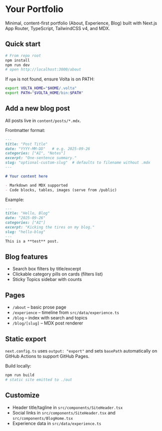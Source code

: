 # Your Portfolio

Minimal, content-first portfolio (About, Experience, Blog) built with Next.js App Router, TypeScript, TailwindCSS v4, and MDX.

## Quick start

```bash
# From repo root
npm install
npm run dev
# open http://localhost:3000/about
```

If `npm` is not found, ensure Volta is on PATH:
```bash
export VOLTA_HOME="$HOME/.volta"
export PATH="$VOLTA_HOME/bin:$PATH"
```

## Add a new blog post

All posts live in `content/posts/*.mdx`.

Frontmatter format:
```md
---
title: "Post Title"
date: "YYYY-MM-DD"   # e.g. 2025-09-26
categories: ["AI", "Notes"]
excerpt: "One-sentence summary."
slug: "optional-custom-slug"  # defaults to filename without .mdx
---

# Your content here

- Markdown and MDX supported
- Code blocks, tables, images (serve from /public)
```

Example:
```md
---
title: "Hello, Blog"
date: "2025-09-26"
categories: ["AI"]
excerpt: "Kicking the tires on my blog."
slug: "hello-blog"
---
This is a **test** post.
```

## Blog features
- Search box filters by title/excerpt
- Clickable category pills on cards (filters list)
- Sticky Topics sidebar with counts

## Pages
- `/about` – basic prose page
- `/experience` – timeline from `src/data/experience.ts`
- `/blog` – index with search and topics
- `/blog/[slug]` – MDX post renderer

## Static export
`next.config.ts` uses `output: "export"` and sets `basePath` automatically on GitHub Actions to support GitHub Pages.

Build locally:
```bash
npm run build
# static site emitted to ./out
```

## Customize
- Header title/tagline in `src/components/SiteHeader.tsx`
- Social links in `src/components/SiteHeader.tsx` and `src/components/BlogHome.tsx`
- Experience data in `src/data/experience.ts`
